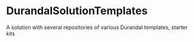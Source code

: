 # DurandalSolutionTemplates
A solution with several repositories of various Durandal templates, starter kits
